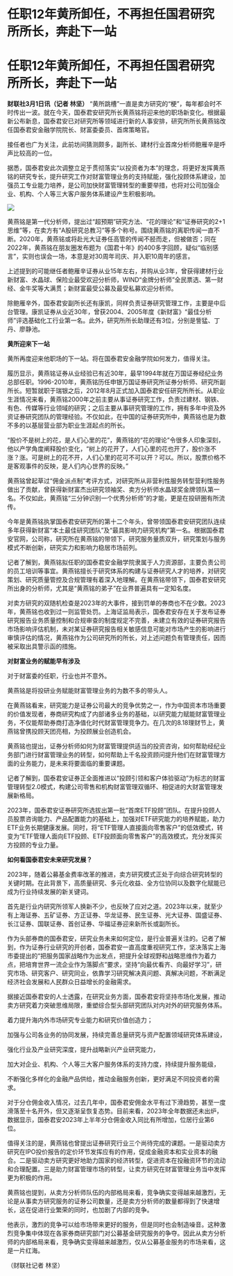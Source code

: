 # 任职12年黄所卸任，不再担任国君研究所所长，奔赴下一站

# 任职12年黄所卸任，不再担任国君研究所所长，奔赴下一站

**财联社3月1日讯（记者 林坚）**
“黄所跳槽”一直是卖方研究的“梗”，每年都会时不时传出一波。就在今天，国泰君安研究所长黄燕铭将迎来他的职场新变化。根据最新公布新息，国泰君安已对研究所等领域进行新的人事安排，研究所所长黄燕铭改任国泰君安金融学院院长、财富委委员、首席策略官。

接任者也广为关注，此前坊间猜测颇多，副所长、建材行业首席分析师鲍雁辛是呼声比较高的一位。

据悉，国泰君安此次调整立足于贯彻落实“以投资者为本”的理念，将更好发挥黄燕铭的研究专长，提升研究工作对财富管理业务的支持赋能，强化投顾体系建设，加强员工专业能力培养，是公司加快财富管理转型的重要举措，也将对公司加强企业、机构、个人等三大客户服务体系建设产生积极影响。

![](https://inews.gtimg.com/om_bt/OTfpdTt7SMio1iec1ep7rfrdHsyGBk6S2uG5w2xOTcAEUAA/1000)

黄燕铭是第一代分析师，提出过“超预期”研究方法、“花的理论”和“证券研究的2+1思维”等，在卖方有“A股研究总教习”等多个称号。围绕黄燕铭的离职传闻一直不断。2020年，黄燕铭或将赴光大证券任高管的传闻不胫而走，但被做否；同在2022年，黄燕铭在朋友圈发布题为《国君十年》的400多字回顾，疑似“临别感言”，实则也误会一场，本意是对30周年司庆、并入职10周年的感言。

上述提到的可能继任者鲍雁辛证券从业15年左右，并购从业3年，曾获得建材行业新财富、水晶球、保险业最受欢迎分析师，WIND“金牌分析师”全民票选、第一财经、金牛奖等大满贯；新财富最受公募及最受私募欢迎分析师。

除鲍雁辛外，国泰君安副所长还有康凯，同样负责证券研究管理工作，主要是中后台管理。康凯证券从业近30年，曾获2004、2005年度《新财富》“最佳分析师”评选基础化工行业第一名。此外，研究所所长助理还有3位，分别是訾猛、丁丹、廖静池。

**黄所迎来下一站**

黄所再度迎来他职场的下一站。将在国泰君安金融学院如何发力，值得关注。

履历显示，黄燕铭证券从业经验已有近30年，最早1994年就在万国证券经纪业务总部任职。1996-2010年，黄燕铭历任申银万国证券研究所证券分析师、研究所副所长。短暂就职于瑞银之后，2012年8月正式加入国泰君安任研究所所长。从职业生涯情况来看，黄燕铭2000年之前主要从事证券研究工作，负责过建材、钢铁、有色、传媒等行业领域的研究；之后主要从事研究管理的工作，拥有多年中资及外资证券研究团队的管理经验。不仅如此，在中国的证券研究所中，黄燕铭也是为数不多的以基层营业部为职业生涯起点的所长。

“股价不是树上的花，是人们心里的花”，黄燕铭的“花的理论”令很多人印象深刻，他以产学角度阐释股价变化，“树上的花开了，人们心里的花也开了，股价涨不涨？涨。可是树上的花不开，人们心里的花可不可以开？可以。所以，股票价格不是客观事件的反映，是人们内心世界的反映。”

黄燕铭曾起草过“佣金派点制”考评方式，对研究所从非营利性服务转型营利性服务做出了贡献，曾获得新财富杰出研究领袖奖、卖方分析师水晶球奖金牌领队第一名。不仅如此，黄燕铭“三分钟识别一个优秀分析师”的才能，更是在投研圈有所流传。

今年是黄燕铭执掌国泰君安研究所的第十二个年头，曾带领国泰君安研究团队连续多年获得新财富“本土最佳研究团队”及“最具影响力研究机构”第一名。根据国泰君安官网，公司称，研究所在黄燕铭的带领下，研究服务量质双升，研究策划与服务模式不断创新，研究实力和影响力稳居市场前列。

记者了解到，黄燕铭拟任职的国泰君安金融学院隶属于人力资源部，主要负责公司的员工培训等事宜。黄燕铭擅长于研究体系的构建与证券研究人才的培养，对研究策划、研究质量管控及合规管理有着深入地理解。在黄燕铭带领下，国泰君安研究所出身的分析师，尤其是“黄燕铭的弟子”在业界普遍具有一定知名度。

对卖方研究的双随机检查是2023年的大事件，接到罚单的券商也不在少数。2023年，黄燕铭也收到过一则监管处罚。上海证监局表示，国泰君安存在关于发布证券研究报告业务质量控制和合规审查的制度规定不完善，未建立有效的证券研究报告市场影响评估机制，未对某证券研究报告相关敏感信息可能对市场产生的影响进行审慎评估的情况，黄燕铭作为公司研究所的所长，对上述问题负有管理责任，因而被采取出具警示函的措施。

**对财富业务的赋能早有涉及**

对于财富委的任职，行业也并不意外。

黄燕铭是将投研业务赋能财富管理业务的为数不多的带头人。

在黄燕铭看来，研究能力是证券公司最大的竞争优势之一，作为中国资本市场重要的价值发现者，券商研究构成了内部诸多业务的基础，以研究能力赋能财富管理业务，不仅能帮助券商打造净值化时代财富管理竞争力。在几次的8.18理财节上，黄燕铭曾携投顾天团亮相，为投顾展业创造机会。

黄燕铭也提出，证券分析师如何为财富管理提供适当的投资咨询，如何帮助经纪业务部门进行财富管理业务的转型，如何帮助上千名投资顾问提升他们在财富管理方面的业务能力，是未来将要面临的重要课题。

记者了解到，国泰君安证券正全面推进以“投顾引领和客户体验驱动”为标志的财富管理转型2.0模式，构建公司零售和机构财富管理双循环、相促进的大财富管理发展新格局。

2023年，国泰君安证券研究所选拔出第一批“首席ETF投顾”团队。在提升投顾人员股票咨询能力、产品配置能力的基础上，加强对ETF研究能力的培养赋能，助力ETF业务长期健康发展。同时，将“ETF管理人直接面向零售客户”的低效模式，转变为“ETF管理人面向ETF投顾、ETF投顾面向零售客户”的高效模式，充分发挥买方投顾的专业力量。

**如何看国泰君安未来研究发展？**

2023年，随着公募基金费率改革的推进，卖方研究模式正处于向综合研究转型的关键时期。在此背景下，高质量研究、多元化收益、全方位协同以及数字化赋能已成为行业持续发展的新关键词。

首先是行业内研究所领军人换新不少，也反映了应对之道。2023年以来，就至少有上海证券、五矿证券、方正证券、华龙证券、民生证券、光大证券、国盛证券、长江证券、国联证券、首创证券、华福证券迎来新所长或副所长。

作为头部券商的国泰君安，研究业务未来如何定位，是行业普遍关注的。记者了解到，作为证券行业研究的开创者，国泰君安一直高度重视研究工作，坚决落实上海市委提出的“把服务国家战略作为出发点，把提升全球视野和战略思维作为着力点，把培育世界一流企业作为落脚点”要求，坚持“向最优看齐、向最好学习”，研究市场、研究客户、研究同业，依靠学习研究解决真问题、真解决问题，不断满足经济社会发展和人民群众日益增长的金融需求。

据接近国泰君安的人士透露，在研究业务方面，国泰君安将坚持市场化发展，推动卖方研究着力突破思维局限，重塑综合型头部研究团队对内对外的研究服务体系。

着力提升海内外市场研究专业能力和研究价值创造力；

加强与公司各业务的协同发展，持续完善总量研究与资产配置领域研究体系建设，

强化行业及产业研究深度，提升战略新兴产业研究能力，

加大对企业、机构、个人等三大客户服务体系的支持力度，持续提升服务能级，

不断强化多样化的金融产品供给，推动金融服务创新，更好满足不同投资者的需求。

对于分仓佣金收入情况，过去几年中，国泰君安佣金水平有过下滑趋势，甚至一度滑落至十名开外，但又逐渐呈恢复态势。目前来看，2023年全年数据还未出炉，数据显示，国泰君安2023年上半年分仓佣金收入同比有所增加，位居行业第6位。

值得关注的是，黄燕铭也曾提出证券研究行业三个尚待完成的课题。一是驱动卖方研究在IPO投价报告的定价环节发挥应有的作用，促成金融资本和实业资本的融合。二是驱动卖方研究更好地助力国家的经济转型，促进资本在投融资环节的流动和合理配置。三是助力财富管理市场的转型，让卖方研究在财富管理业务当中发挥更为积极的作用。

黄燕铭也提到，从卖方分析师队伍的内部格局来看，竞争确实变得越来越激烈，无论是从事卖方研究服务的证券公司数量，还是卖方分析师的数量都得到了快速增长，这在促进行业繁荣的同时，也加剧了内部的竞争。

他表示，激烈的竞争可以给市场带来更好的服务，但是同时也会制造噪音。这种激烈竞争集中体现在各家券商研究部门对公募基金研究服务的争夺。因此从卖方分析师的内部格局来看，竞争确实变得越来越激烈，仅从公募基金服务的市场来看，这是一片红海。

（财联社记者 林坚）

